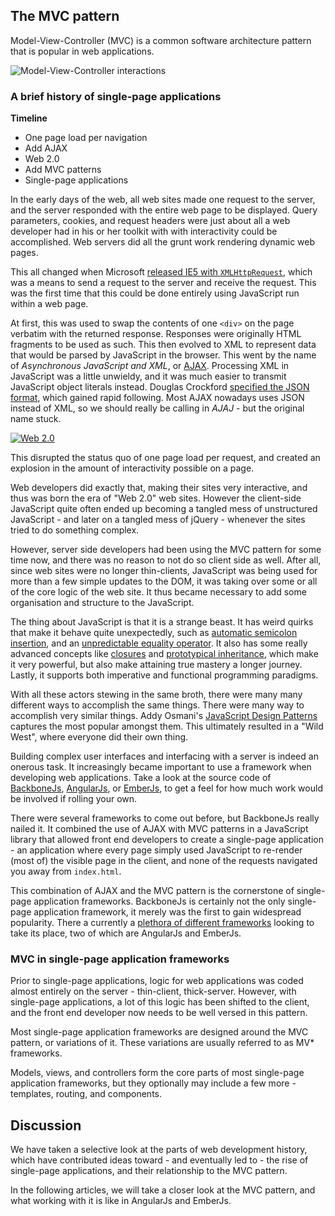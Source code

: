 ## The MVC pattern

Model-View-Controller (MVC) is a common software architecture pattern that is popular in web applications.

![Model-View-Controller interactions](http://upload.wikimedia.org/wikipedia/commons/thumb/a/a0/MVC-Process.svg/200px-MVC-Process.svg.png)

### A brief history of single-page applications

**Timeline**

- One page load per navigation
- Add AJAX
- Web 2.0
- Add MVC patterns
- Single-page applications

In the early days of the web, all web sites made one request to the server,
and the server responded with the entire web page to be displayed.
Query parameters, cookies, and request headers were just about all a web developer had
in his or her toolkit with with interactivity could be accomplished.
Web servers did all the grunt work rendering dynamic web pages.

This all changed when Microsoft [released IE5 with `XMLHttpRequest`](http://en.wikipedia.org/wiki/XMLHttpRequest#Support_in_Internet_Explorer_versions_5.2C_5.5.2C_and_6),
which was a means to send a request to the server and receive the request.
This was the first time that this could be done entirely using JavaScript run within a web page.

At first, this was used to swap the contents of one `<div>` on the page verbatim with the returned response.
Responses were originally HTML fragments to be used as such.
This then evolved to XML to represent data that would be parsed by JavaScript in the browser.
This went by the name of *Asynchronous JavaScript and XML*,
or [AJAX](http://en.wikipedia.org/wiki/Ajax_(programming)).
Processing XML in JavaScript was a little unwieldy,
and it was much easier to transmit JavaScript object literals instead.
Douglas Crockford [specified the JSON format](http://en.wikipedia.org/wiki/JSON#History),
which gained rapid following.
Most AJAX nowadays uses JSON instead of XML,
so we should really be calling in *AJAJ* - but the original name stuck.

[![Web 2.0](http://upload.wikimedia.org/wikipedia/commons/thumb/a/a7/Web_2.0_Map.svg/320px-Web_2.0_Map.svg.png)](http://en.wikipedia.org/wiki/Web_2.0)

This disrupted the status quo of one page load per request,
and created an explosion in the amount of interactivity possible on a page.

Web developers did exactly that, making their sites very interactive,
and thus was born the era of "Web 2.0" web sites.
However the client-side JavaScript quite often ended up becoming a tangled mess of unstructured JavaScript -
and later on a tangled mess of jQuery -
whenever the sites tried to do something complex.

However, server side developers had been using the MVC pattern for some time now,
and there was no reason to not do so client side as well.
After all, since web sites were no longer thin-clients,
JavaScript was being used for more than a few simple updates to the DOM,
it was taking over some or all of the core logic of the web site.
It thus became necessary to add some organisation and structure to the JavaScript.

The thing about JavaScript is that it is a strange beast.
It has weird quirks that make it behave quite unexpectedly,
such as [automatic semicolon insertion](http://bonsaiden.github.io/JavaScript-Garden/#core.semicolon),
and an [unpredictable equality operator](http://dorey.github.io/JavaScript-Equality-Table/unified/).
It also has some really advanced concepts like [closures](https://developer.mozilla.org/en-US/docs/Web/JavaScript/Guide/Closures) and
[prototypical inheritance](https://developer.mozilla.org/en-US/docs/Web/JavaScript/Guide/Inheritance_and_the_prototype_chain),
which make it very powerful, but also make attaining true mastery a longer journey.
Lastly, it supports both imperative and functional programming paradigms.

With all these actors stewing in the same broth,
there were many many different ways to accomplish the same things.
There were many way to accomplish very similar things.
Addy Osmani's [JavaScript Design Patterns](http://addyosmani.com/resources/essentialjsdesignpatterns/book/#designpatternsjavascript) captures the most popular amongst them.
This ultimately resulted in a "Wild West", where everyone did their own thing.

Building complex user interfaces and interfacing with a server is indeed an onerous task.
It increasingly became important to use a framework when developing web applications.
Take a look at the source code of [BackboneJs](https://github.com/jashkenas/backbone/),
[AngularJs](https://github.com/angular/angular.js/), or
[EmberJs](https://github.com/emberjs/ember.js/),
to get a feel for how much work would be involved if rolling your own.

There were several frameworks to come out before, but BackboneJs really nailed it.
It combined the use of AJAX with MVC patterns in a JavaScript library that
allowed front end developers to create a single-page application -
an application where every page simply used JavaScript to re-render
(most of) the visible page in the client,
and none of the requests navigated you away from `index.html`.

This combination of AJAX and the MVC pattern is the cornerstone of single-page application frameworks.
BackboneJs is certainly not the only single-page application framework,
it merely was the first to gain widespread popularity.
There a currently a [plethora of different frameworks](http://todomvc.com)
looking to take its place, two of which are AngularJs and EmberJs.

### MVC in single-page application frameworks

Prior to single-page applications,
logic for web applications was coded almost entirely on the server - thin-client, thick-server.
However, with single-page applications,
a lot of this logic has been shifted to the client,
and the front end developer now needs to be well versed in this pattern.

Most single-page application frameworks are designed around the MVC pattern,
or variations of it.
These variations are usually referred to as MV\* frameworks.

Models, views, and controllers form the core parts of most single-page application frameworks,
but they optionally may include a few more -
templates, routing, and components.

## Discussion

We have taken a selective look at the parts of web development history,
which have contributed ideas toward - and eventually led to -
the rise of single-page applications, and their relationship to the MVC pattern.

In the following articles, we will take a closer look at the MVC pattern,
and what working with it is like in AngularJs and EmberJs.
